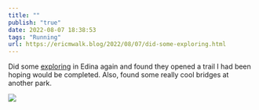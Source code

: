 ```yaml
---
title: ""
publish: "true"
date: 2022-08-07 18:38:53
tags: "Running"
url: https://ericmwalk.blog/2022/08/07/did-some-exploring.html
---
```


Did some [exploring](http://www.strava.com/activities/7600695846) in Edina again and found they opened a trail I had been hoping would be completed. Also, found some really cool bridges at another park.


![](https://ericmwalk.blog/uploads/2022/55816da598.jpg)